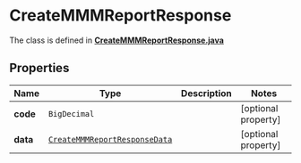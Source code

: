 

# CreateMMMReportResponse

The class is defined in **[CreateMMMReportResponse.java](../../src/main/java/org/openapitools/model/CreateMMMReportResponse.java)**

## Properties

Name | Type | Description | Notes
------------ | ------------- | ------------- | -------------
**code** | `BigDecimal` |  |  [optional property]
**data** | [`CreateMMMReportResponseData`](CreateMMMReportResponseData.md) |  |  [optional property]




